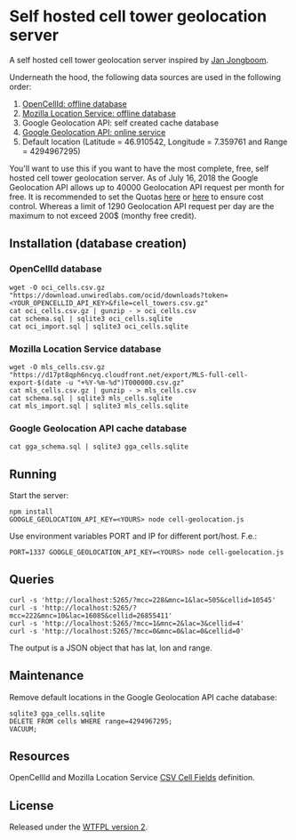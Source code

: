 # Self hosted cell tower geolocation server

A self hosted cell tower geolocation server inspired by [Jan Jongboom](https://github.com/janjongboom/opencellid).

Underneath the hood, the following data sources are used in the following order:
1. [OpenCellId: offline database](https://www.opencellid.org/downloads.php)
2. [Mozilla Location Service: offline database](https://location.services.mozilla.com/downloads)
3. Google Geolocation API: self created cache database
4. [Google Geolocation API: online service](https://developers.google.com/maps/documentation/geolocation/intro)
5. Default location (Latitude = 46.910542, Longitude = 7.359761 and Range = 4294967295)

You'll want to use this if you want to have the most complete, free, self hosted cell tower geolocation server.
As of July 16, 2018 the Google Geolocation API allows up to 40000 Geolocation API request per month for free.
It is recommended to set the Quotas [here](https://console.cloud.google.com/google/maps-apis/apis/geolocation.googleapis.com/quotas)
or [here](https://console.cloud.google.com/iam-admin/quotas) to ensure cost control.
Whereas a limit of 1290 Geolocation API request per day are the maximum to not exceed 200$ (monthy free credit).

## Installation (database creation)

### OpenCellId database

    wget -O oci_cells.csv.gz "https://download.unwiredlabs.com/ocid/downloads?token=<YOUR_OPENCELLID_API_KEY>&file=cell_towers.csv.gz"
    cat oci_cells.csv.gz | gunzip - > oci_cells.csv
    cat schema.sql | sqlite3 oci_cells.sqlite
    cat oci_import.sql | sqlite3 oci_cells.sqlite
    
### Mozilla Location Service database

    wget -O mls_cells.csv.gz "https://d17pt8qph6ncyq.cloudfront.net/export/MLS-full-cell-export-$(date -u "+%Y-%m-%d")T000000.csv.gz"
    cat mls_cells.csv.gz | gunzip - > mls_cells.csv
    cat schema.sql | sqlite3 mls_cells.sqlite
    cat mls_import.sql | sqlite3 mls_cells.sqlite
    
### Google Geolocation API cache database

    cat gga_schema.sql | sqlite3 gga_cells.sqlite

## Running

Start the server:

    npm install
    GOOGLE_GEOLOCATION_API_KEY=<YOURS> node cell-geolocation.js

Use environment variables PORT and IP for different port/host. F.e.:

    PORT=1337 GOOGLE_GEOLOCATION_API_KEY=<YOURS> node cell-goelocation.js

## Queries

    curl -s 'http://localhost:5265/?mcc=228&mnc=1&lac=505&cellid=10545'
    curl -s 'http://localhost:5265/?mcc=222&mnc=10&lac=16085&cellid=26855411'
    curl -s 'http://localhost:5265/?mcc=1&mnc=2&lac=3&cellid=4'
    curl -s 'http://localhost:5265/?mcc=0&mnc=0&lac=0&cellid=0'

The output is a JSON object that has lat, lon and range.

## Maintenance

Remove default locations in the Google Geolocation API cache database:

    sqlite3 gga_cells.sqlite
    DELETE FROM cells WHERE range=4294967295;
    VACUUM;

## Resources

OpenCellId and Mozilla Location Service [CSV Cell Fields](https://mozilla.github.io/ichnaea/import_export.html) definition.

## License

Released under the [WTFPL version 2](http://sam.zoy.org/wtfpl/).
